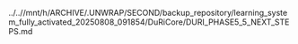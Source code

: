 ../..//mnt/h/ARCHIVE/.UNWRAP/SECOND/backup_repository/learning_system_fully_activated_20250808_091854/DuRiCore/DURI_PHASE5_5_NEXT_STEPS.md